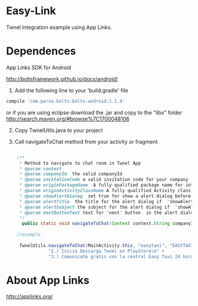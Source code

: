 Easy-Link
==================

Twnel integration example using App Links.


Dependences 
==================
App Links SDK  for Android

http://boltsframework.github.io/docs/android/ 

1) Add the following line to your 'build.gradle' file

```groovy
compile 'com.parse.bolts:bolts-android:1.1.4'
```
or if you are using eclipse download the .jar and copy to the "libs" folder
http://search.maven.org/#browse%7C1700048106

2) Copy TwnelUtils.java to your project  

3) Call navigateToChat method from your activity or fragment 

```java

    /**
     * Method to navigate to chat room in Twnel App
     * @param context
     * @param companyId  the valid companyId
     * @param invitationCode a valid invitation code for your company
     * @param originPackageName  A fully-qualified package name for intent generation (for back your app)
     * @param originActivityClassName A fully-qualified Activity class name for intent generation (for back your app)
     * @param showAlertDialog  set true for show a alert dialog before navigate to play Store to download Twnel App if it is not installed
     * @param alertTitle  the title for the alert dialog if  "showAlertDialog" is true
     * @param alertSubject the subject for the alert dialog if  "showAlertDialog" is true
     * @param nextButtonText text for "next" button  in the alert dialog if  "showAlertDialog" is true
     */
      public static void navigateToChat(Context context,String companyId,String invitationCode, String originPackageName, String originActivityClassName,  boolean showAlertDialog, String alertTitle,String alertSubject,String nextButtonText) {
 	
 	//example 
 	
 	 TwnelUtils.navigateToChat(MainActivity.this, "easytaxi", "EASYTAXI", "com.twnel.easylink", "com.twnel.easylink.MainActivity",true,"Chatea gratis descargando Twnel","1.) Da click en \"Siguiente\".\n" +
                "2.) Inicia Descarga Twnel en PlayStore\n" +
                "3.) Comunicate gratis con la central Easy Taxi 24 horas al dias 7 dias a la semana.","Siguiente");


```

About App Links 
==================
http://applinks.org/
